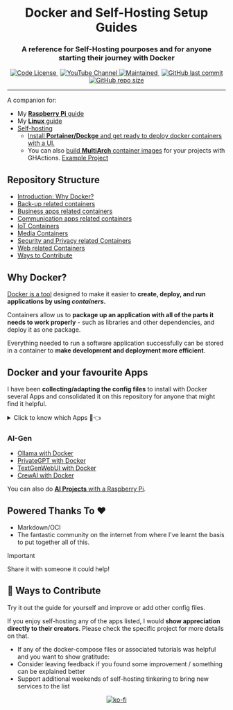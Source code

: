 <div align="center">
  <h1>Docker and Self-Hosting Setup Guides</h1>
</div>

<div align="center">
  <h3>A reference for Self-Hosting pourposes and for anyone starting their journey with Docker</h3>
</div>

<p align="center">
  <a href="https://github.com/JAlcocerT/Docker?tab=MIT-1-ov-file#readme" style="margin-right: 5px;">
    <img alt="Code License" src="https://img.shields.io/badge/License-MIT-blue.svg" />
  </a>
  <a href="https://youtube.com/@JAlcocerTech">
    <img alt="YouTube Channel" src="https://img.shields.io/badge/YouTube-Channel-red" />
  </a>
  <a href="https://GitHub.com/JAlcocerT/Docker/graphs/commit-activity" style="margin-right: 5px;">
    <img alt="Maintained" src="https://img.shields.io/badge/Maintained%3F-yes-green.svg" />
  </a>
  <a href="https://github.com/JAlcocerT/Docker">
    <img alt="GitHub last commit" src="https://img.shields.io/github/last-commit/JAlcocerT/Docker" />
  </a>
  <a href="https://github.com/JAlcocerT/Docker">
    <img alt="GitHub repo size" src="https://img.shields.io/github/repo-size/JAlcocerT/Docker" />
  </a>
</p>



---

A companion for:

* My [**Raspberry Pi** guide](https://jalcocert.github.io/RPi/posts/selfhosting-with-docker/)
* My [**Linux** guide](https://jalcocert.github.io/Linux/docs/debian/docker/)
* [Self-hosting](https://jalcocert.github.io/Linux/docs/linux__cloud/selfhosting/)
  * [Install **Portainer/Dockge** and get ready to deploy docker containers with a UI.](https://fossengineer.com/understanding-containers-for-selfhosting/)
  * You can also [build **MultiArch** container images](https://jalcocert.github.io/JAlcocerT/github-actions-use-cases/) for your projects with GHActions. [Example Project](https://github.com/JAlcocerT/Streamlit-MultiChat)

## Repository Structure
  * [Introduction: Why Docker?](#Intro)
  * [Back-up related containers](#Backups)
  * [Business apps related containers](#business)
  * [Communication apps related containers](#communication)
  * [IoT Containers](#iot)
  * [Media Containers](#media)
  * [Security and Privacy related Containers](#security)
  * [Web related Containers](#Web)
  * [Ways to Contribute](#contribute)

## Why Docker?

[Docker is a tool](https://fossengineer.com/docker-first-steps-guide-for-data-analytics/) designed to make it easier to **create, deploy, and run applications by using *containers*.**

Containers allow us to **package up an application with all of the parts it needs to work properly** -  such as libraries and other dependencies, and deploy it as one package.
 
Everything needed to run a software application successfully can be stored in a container to **make development and deployment more efficient**.

## Docker and your favourite Apps

I have been **collecting/adapting the config files** to install with Docker several Apps and consolidated it on this repository for anyone that might find it helpful.

<details>
  <summary>Click to know which Apps 🐋👈</summary>
  &nbsp;

### [Backups:](https://github.com/JAlcocerT/Docker/tree/main/Backups)
  * Duplicati :heavy_check_mark:
  * Filerun :heavy_check_mark:
  * Nextcloud
    * [RPI](https://jalcocert.github.io/RPi/posts/selfhosting-nextcloud/) :heavy_check_mark:
    * Recommended Apps: cospend (moneybuster Android)
  * Others: Duplicity, Urbackup
  * Photos: 
    * LibrePhotos
    * Lychee 
    * Photonix
    * Photoprism
    * [Photoview :page_with_curl:](https://fossengineer.com/selfhosting-Photoview-docker/) :heavy_check_mark: -> file system friendly
    * Piwigo
  * RClone :heavy_check_mark:
  * RSync
  * RSnapshot
  * [Samba](https://fossengineer.com/selfhosting-samba/) :heavy_check_mark:
  * Seafile
  * [Syncthing](https://fossengineer.com/selfhosting-filebrowser-docker) :heavy_check_mark:
    
### [Business:](https://github.com/JAlcocerT/Docker/tree/main/Business)
   * ERPs:
      * ERPNext
      * Dolibarr :heavy_check_mark:
      * Odoo (ex- OpenERP) :heavy_check_mark:
    * Invoicing:
      * Crater Invoices
      * Invoice Ninja
      * Solid Invoice (x86 only)
    * Management:
       * Vikunja :heavy_check_mark:
       * [Leantime](https://fossengineer.com/selfhosting-Leantime-docker/) (x86 & ARM, :heavy_check_mark:)
### [Communication:](https://github.com/JAlcocerT/Docker/tree/main/Communication)
   * Chats:
       * [Matrix with Synapse :page_with_curl:](https://fossengineer.com/selfhosting-matrix-synapse-docker/) :heavy_check_mark:
       * Others: Revolt, RocketChat, Jitsi, Discourse
   * Mail:
       * iRedMail
       * Mailcow
       * Mailinabox
       * Mailserver
       * Mailu (rspamd)
       * Poste
       * Postfix
   * FreshRSS :heavy_check_mark:
### [Dev](https://github.com/JAlcocerT/Docker/tree/main/Dev)
* [WebTops](https://fossengineer.com/selfhosting-webtops-with-docker/)
* [Gitea](https://fossengineer.com/selfhosting-Gitea-docker/) :heavy_check_mark:
* [Gogs](https://fossengineer.com/selfhosting-Gogs-with-Docker/)
* [Gitlab CE](https://fossengineer.com/selfhosting-Gitlab-with-Docker)
* VSCode Server :heavy_check_mark:
* [Jenkins](https://fossengineer.com/selfhosting-jenkins-ci-cd/)
* [Airflow](https://fossengineer.com/selfhosting-airflow-with-docker)
* Gitbucket
* OneDev #includes kanban board
* SnippetBox :heavy_check_mark:
* Bunddle your Apps
  * [Python DASH Apps :page_with_curl:](https://fossengineer.com/dash-docker-gcr/)
  * [Shiny Dashboards](https://fossengineer.com/building-r-shiny-apps-container-image-with-docker/)   
* SSGs -> Static Webs
  * [HUGO](https://fossengineer.com/web-guide-Hugo/)
  * [Jekyll](https://fossengineer.com/jekyll-ssg-selfhosting-static-website/)
  * [Astro](https://fossengineer.com/astro-ssg/)
### [IoT:](https://github.com/JAlcocerT/Docker/tree/main/IoT)
* Automations:
  * Domoticz
  * [Home Assistant](https://jalcocert.github.io/RPi/posts/rpi-iot-dht11-influxdb/#how-can-i-install-home-assistant) :heavy_check_mark:
  * Home Bridge
  * OpenHab
* [Internet speed tracker](https://jalcocert.github.io/RPi/posts/self-internet-monit/#speedtest-tracker) :heavy_check_mark:
* [OpenSpeedTest](https://jalcocert.github.io/RPi/posts/self-internet-monit/#openspeedtest) :heavy_check_mark:
* GPIO
  * TIO: https://github.com/tio/tio
* BI:
  * [Metabase](https://jalcocert.github.io/RPi/posts/rpi-iot-dht1122-mongo/#metabase)
  * [Apache Superset](https://jalcocert.github.io/RPi/posts/rpi-gps-superset/#apache-superset-setup)
  * Redash
* Dashboards:
  * [NetData](https://fossengineer.com/selfhosting-server-monitoring-with-netdata-and-docker/) :heavy_check_mark:
  * Grafana with Prometheus (internet speed) :heavy_check_mark:
  * Grafana with Prometheus (internet + device with node exporter)
  * Grafana with Graphite StatsD
  * Grafana with InfluxDB (Temperature measuring)
  * Grafana with Proxmox and InfluxDB
  * Grafana with Proxmox and Graphite
  * Grafana with Node-Red
  * Grafana + cAdvisor
  * EFK stack for logs(Elastic search, Fluentd, Kibana)
  * ELK stack (ES, Logstash, Kibana)
  * GOtify
  * Ntfy (notify)
  * [Uptime Kuma :page_with_curl:](https://fossengineer.com/selfhosting-uptime-Kuma-docker/) :heavy_check_mark:
  * Flame :heavy_check_mark:   
  * Homarr :heavy_check_mark:
  * Dockge :heavy_check_mark:
    
### [Media](https://github.com/JAlcocerT/Docker/tree/main/Media)
* E-Books/Podcasts
  * Calibre :heavy_check_mark:
  * Kavita
  * Koodo reader
  * Audiobookshelf :heavy_check_mark:
  * Podgrab :heavy_check_mark:
* Photos: 
  * PiGallery :heavy_check_mark: -> Photo location, GPX support & file system friendly friendly (no DB required) :rocket:
* FileSharing
  * Anonupload
  * Picoshare
  * Pingvin
  * [FileBrowser](https://fossengineer.com/selfhosting-filebrowser-docker)
* Entertainment  
  * Jellyfin :heavy_check_mark:
  * Kodi
  * Plex
  * Emby
  * Couchpotato :heavy_check_mark:
  * Jacket :heavy_check_mark:
  * Mylar3
  * Midarr      
  * Calibre :heavy_check_mark:
  * Readarr
  * P2P
    * Transmission :heavy_check_mark:
    * rTorrent :heavy_check_mark:
    * [Qbittorrent](https://fossengineer.com/selfhosting-qBittorrent-with-docker-and-VPN) :heavy_check_mark:
    * Radarr :heavy_check_mark:
    * Sonarr :heavy_check_mark:
    * Bazar :heavy_check_mark:
    * JDownloader :heavy_check_mark:
* ArchiveBox
* Music
  * Ampache
  * Supysonic :heavy_check_mark:
  * Navidrome :heavy_check_mark: it has synergy with [youtube-dl](https://jalcocert.github.io/RPi/posts/youtube-video-download/#youtube-dl-material)
* Mumble

### [Security:](https://github.com/JAlcocerT/Docker/tree/main/Security)
* Authelia  
* Blocky
* [Cloudflare - Zero Trust Tunnel :page_with_curl:](https://fossengineer.com/selfhosting-cloudflared-tunnel-docker/) :heavy_check_mark:
* Crowdsec 
* DNS:
  * CoreDNS
  * [Unbound](https://jalcocert.github.io/RPi/posts/selfh-internet-better/#unbound-dns) :heavy_check_mark:
  * [Pihole :page_with_curl:](https://fossengineer.com/selfhosting-PiHole-docker/) :heavy_check_mark: 
  * PiHole + Cloudflare (DNS over HTTPs)      
* EndleSSH
* Fail2ban 
* LAN:
  * [Watchyourlan](https://fossengineer.com/selfhosting-WatchYourLAN-docker/) :heavy_check_mark:
  * Wireshark :heavy_check_mark:
  * Pi-Alert  
* Privacy:
  * [Whoogle :page_with_curl:](https://fossengineer.com/selfhosting-whoogle-docker/) :heavy_check_mark:
  * [SearXNG](https://jalcocert.github.io/RPi/posts/selfh-internet-better/#searxng) :heavy_check_mark:
* Proxies
  * Caddy 
  * [NGINX + SSL + DuckDNS :page_with_curl:](https://fossengineer.com/selfhosting-nginx-proxy-manager-docker/) :heavy_check_mark:
  * NGINX + SSL + Fail2ban
  * NGINX + SSL + Fail2ban + Authelia
  * Traefik
  * Traefik + failban
* VPN's
  * [Gluetun :page_with_curl:](https://fossengineer.com/using-bard-selfhosting-firefox-with-vpn-docker/)
  * OpenVPN
  * [Tailscale](https://jalcocert.github.io/Linux/docs/debian/linux_vpn_setup/)
  * Headscale
  * Wirehole
  * Wireguard :heavy_check_mark:
* Watchtower :heavy_check_mark:
    
###  Others:
* Management:
  * Bookstack
  * [Focalboard](https://fossengineer.com/focalboard-docker/) :heavy_check_mark:
  * Joplin (x86 only)
  * Kanboard :heavy_check_mark:
  * [Logseq](https://fossengineer.com/selfhosting-logseq/)
  * OpenProject (Asana alternative)
  * [Leantime :page_with_curl:](https://fossengineer.com/selfhosting-Leantime-docker/) :heavy_check_mark:
  * [Timtelite](https://fossengineer.com/selfhosting-timelite-free-tracking-tool-with-docker/)
  * Personal management system
  * [Trilium](https://fossengineer.com/selfhosting-Trilium-docker/) :heavy_check_mark:
  * Tiddlywiki
  * Wecan (Kanban board)
* Youtube
  * MeTube :heavy_check_mark:
* Grocy :heavy_check_mark:
* [Firefox :page_with_curl:](https://fossengineer.com/using-bard-selfhosting-firefox-with-vpn-docker/)
* Libretranslate
* Design
  * Penpotapp
  * [Drawio](https://fossengineer.com/selfhosting-drawio-with-docker/)


### [Web](https://github.com/JAlcocerT/Docker/tree/main/Web)
* Analytics
  * Matomo
  * Plausible
  * Posthog <https://posthog.com/docs/self-host>
  * [Umami](https://fossengineer.com/selfhosting-umami-with-docker/) :heavy_check_mark:
* Comment Engine
  * remark42
* Dynamic DNS
  * DuckDNS :heavy_check_mark:
  * No-IP
* CMS/Sites
  * Bludit
  * [HUGO :page_with_curl:](https://fossengineer.com/web-guide-Hugo/) 
  * [Wordpress :page_with_curl:](https://fossengineer.com/selfhosting-wordpress-docker/) :heavy_check_mark:
  * [Ghost :page_with_curl:](https://fossengineer.com/selfhosting-ghost-docker/)
* [Forms (HTML)](https://jalcocert.github.io/JAlcocerT/blog/dev-forms/#forms)
  * Alpaca
  * Drupal
  * OhMyForm
  * https://github.com/formbricks/formbricks
* Instagram alternatives
  * [Chevereto](https://fossengineer.com/selfhosting-chevereto-docker/)
  * Pixelfed
  * Vero
* Static Web Server
  * [Apache :page_with_curl:](https://fossengineer.com/Selfhosting-Static-Webs-with-Apache-in-Docker/) 
  * NginX
* [Subscriptions](https://jalcocert.github.io/JAlcocerT/blog/dev-forms/#newsletters)
   * Keila
   * Mailtrain
   * Moodle

**Legend:**
  * :heavy_check_mark: -> Self-hosting instructions available in this repository
  * :page_with_curl: -> Detailed instructions available in [my tech blog](https://fossengineer.com/).

</details>

### AI-Gen

* [Ollama with Docker](https://fossengineer.com/selfhosting-llms-ollama/)
* [PrivateGPT with Docker](https://fossengineer.com/selfhosting-local-llms-with-privateGPT/)
* [TextGenWebUI with Docker](https://fossengineer.com/Generative-AI-LLMs-locally-with-cpu/)
* [CrewAI with Docker](https://fossengineer.com/ai-agents-crewai/)

You can also do [**AI Projects** with a Raspberry Pi](https://jalcocert.github.io/RPi/posts/raspberry-ai-projects/).

## Powered Thanks To :heart:

* Markdown/OCI
* The fantastic community on the internet from where I've learnt the basis to put together all of this.


> [!IMPORTANT]
> Share it with someone it could help!

## :loudspeaker: Ways to Contribute 

Try it out the guide for yourself and improve or add other config files.

If you enjoy self-hosting any of the apps listed, I would **show appreciation directly to their creators**. Please check the specific project for more details on that.

* If any of the docker-compose files or associated tutorials was helpful and you want to show gratitude:
 * Consider leaving feedback if you found some improvement / something can be explained better
 * Support additional weekends of self-hosting tinkering to bring new services to the list


<p align="center">
  <a href="https://ko-fi.com/Z8Z1QPGUM">
    <img src="https://ko-fi.com/img/githubbutton_sm.svg" alt="ko-fi" />
  </a>
</p>
